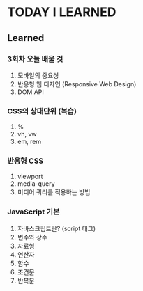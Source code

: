 # TODAY I LEARNED

## Learned

### 3회차 오늘 배울 것

1. 모바일의 중요성
2. 반응형 웹 디자인 (Responsive Web Design)
3. DOM API

### CSS의 상대단위 (복습)

1. %
2. vh, vw
3. em, rem

### 반응형 CSS

1. viewport
2. media-query
3. 미디어 쿼리를 적용하는 방법

### JavaScript 기본

1. 자바스크립트란? (script 태그)
2. 변수와 상수
3. 자료형
4. 연산자
5. 함수
6. 조건문
7. 반복문

